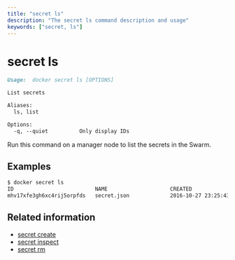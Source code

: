 ```yaml
---
title: "secret ls"
description: "The secret ls command description and usage"
keywords: ["secret, ls"]
---
```


<!-- This file is maintained within the docker/docker Github
     repository at https://github.com/docker/docker/. Make all
     pull requests against that repo. If you see this file in
     another repository, consider it read-only there, as it will
     periodically be overwritten by the definitive file. Pull
     requests which include edits to this file in other repositories
     will be rejected.
-->

# secret ls

```Markdown
Usage:	docker secret ls [OPTIONS]

List secrets

Aliases:
  ls, list

Options:
  -q, --quiet          Only display IDs
```

Run this command on a manager node to list the secrets in the Swarm.

## Examples

```bash
$ docker secret ls
ID                          NAME                    CREATED                                   UPDATED
mhv17xfe3gh6xc4rij5orpfds   secret.json             2016-10-27 23:25:43.909181089 +0000 UTC   2016-10-27 23:25:43.909181089 +0000 UTC
```
## Related information

* [secret create](secret_create.md)
* [secret inspect](secret_inspect.md)
* [secret rm](secret_rm.md)
